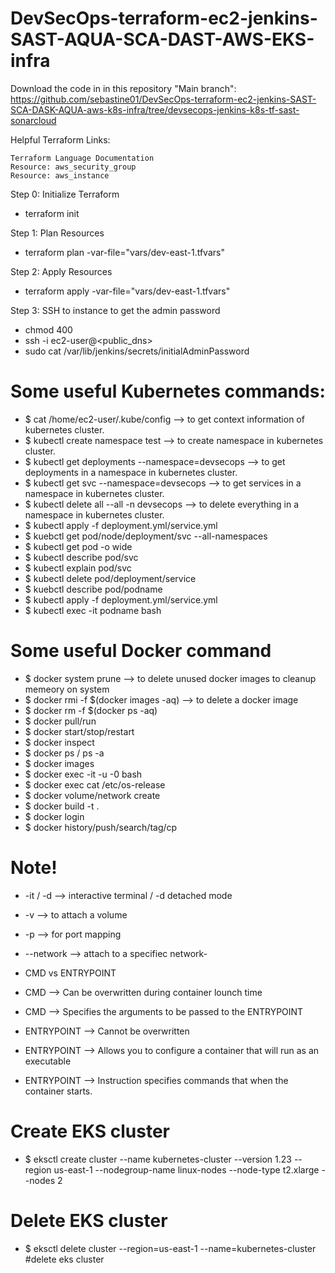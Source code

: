 # DevSecOps-terraform-ec2-jenkins-SAST-AQUA-SCA-DAST-AWS-EKS-infra

Download the code in in this repository "Main branch": https://github.com/sebastine01/DevSecOps-terraform-ec2-jenkins-SAST-SCA-DASK-AQUA-aws-k8s-infra/tree/devsecops-jenkins-k8s-tf-sast-sonarcloud

Helpful Terraform Links:

    Terraform Language Documentation
    Resource: aws_security_group
    Resource: aws_instance

Step 0: Initialize Terraform

- terraform init

Step 1: Plan Resources

- terraform plan -var-file="vars/dev-east-1.tfvars"

Step 2: Apply Resources

- terraform apply -var-file="vars/dev-east-1.tfvars"

Step 3: SSH to instance to get the admin password

- chmod 400 <keypair>
- ssh -i <keypair> ec2-user@<public_dns>
- sudo cat /var/lib/jenkins/secrets/initialAdminPassword

# Some useful Kubernetes commands:

- $ cat /home/ec2-user/.kube/config  --> to get context information of kubernetes cluster.
- $ kubectl create namespace test --> to create namespace in kubernetes cluster.
- $ kubectl get deployments --namespace=devsecops --> to get deployments in a namespace in kubernetes cluster.
- $ kubectl get svc --namespace=devsecops --> to get services in a namespace in kubernetes cluster.
- $ kubectl delete all --all -n devsecops --> to delete everything in a namespace in kubernetes cluster.
- $ kubectl apply -f deployment.yml/service.yml
- $ kuebctl get pod/node/deployment/svc --all-namespaces
- $ kubectl get pod -o wide
- $ kubectl describe pod/svc 
- $ kubectl explain pod/svc
- $ kubectl delete pod/deployment/service
- $ kuebctl describe pod/podname
- $ kubectl apply -f deployment.yml/service.yml
- $ kubectl exec -it podname bash

# Some useful Docker command 

- $ docker system prune  --> to delete unused docker images to cleanup memeory on system 
- $ docker rmi -f $(docker images -aq) --> to delete a docker image
- $ docker rm -f $(docker ps -aq)
- $ docker pull/run <Images>
- $ docker start/stop/restart <containerName>
- $ docker inspect <ContainerName>
- $ docker ps / ps -a
- $ docker images
- $ docker exec -it -u -0 <ContainerName> bash
- $ docker exec <ContainerName> cat /etc/os-release
- $ docker volume/network create <name>
- $ docker build -t <MyImageName> .
- $ docker login
- $ docker history/push/search/tag/cp

# Note!
-  -it / -d --> interactive terminal / -d detached mode
-  -v --> to attach a volume
-  -p --> for port mapping
-  --network --> attach to a specifiec network-
  
-  CMD vs ENTRYPOINT
-  CMD --> Can be overwritten during container lounch time 
-  CMD --> Specifies the arguments to be passed to the ENTRYPOINT
-  ENTRYPOINT --> Cannot be overwritten
-  ENTRYPOINT --> Allows you to configure a container that will run as an executable
-  ENTRYPOINT --> Instruction specifies commands that when the container starts.

# Create EKS cluster

- $ eksctl create cluster --name kubernetes-cluster --version 1.23 --region us-east-1 --nodegroup-name linux-nodes --node-type t2.xlarge --nodes 2 

# Delete EKS cluster

- $ eksctl delete cluster --region=us-east-1 --name=kubernetes-cluster #delete eks cluster
